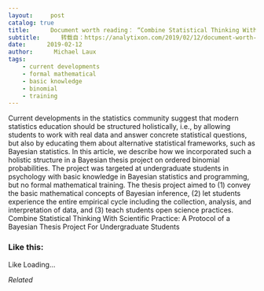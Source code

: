 ```yaml
---
layout:     post
catalog: true
title:      Document worth reading： “Combine Statistical Thinking With Scientific Practice： A Protocol of a Bayesian Thesis Project For Undergraduate Students”
subtitle:      转载自：https://analytixon.com/2019/02/12/document-worth-reading-combine-statistical-thinking-with-scientific-practice-a-protocol-of-a-bayesian-thesis-project-for-undergraduate-students/
date:      2019-02-12
author:      Michael Laux
tags:
    - current developments
    - formal mathematical
    - basic knowledge
    - binomial
    - training
---
```


Current developments in the statistics community suggest that modern statistics education should be structured holistically, i.e., by allowing students to work with real data and answer concrete statistical questions, but also by educating them about alternative statistical frameworks, such as Bayesian statistics. In this article, we describe how we incorporated such a holistic structure in a Bayesian thesis project on ordered binomial probabilities. The project was targeted at undergraduate students in psychology with basic knowledge in Bayesian statistics and programming, but no formal mathematical training. The thesis project aimed to (1) convey the basic mathematical concepts of Bayesian inference, (2) let students experience the entire empirical cycle including the collection, analysis, and interpretation of data, and (3) teach students open science practices. Combine Statistical Thinking With Scientific Practice: A Protocol of a Bayesian Thesis Project For Undergraduate Students





### Like this:

Like Loading...


*Related*

